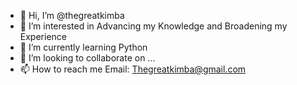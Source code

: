 - 👋 Hi, I’m @thegreatkimba
- 👀 I’m interested in Advancing my Knowledge and Broadening my Experience
- 🌱 I’m currently learning Python
- 💞️ I’m looking to collaborate on ...
- 📫 How to reach me 
Email: Thegreatkimba@gmail.com

<!---
thegreatkimba/thegreatkimba is a ✨ special ✨ repository because its `README.md` (this file) appears on your GitHub profile.
You can click the Preview link to take a look at your changes.
--->

